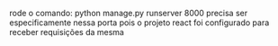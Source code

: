 rode o comando: python manage.py runserver 8000
precisa ser especificamente nessa porta pois o projeto react foi configurado para receber requisições
da mesma